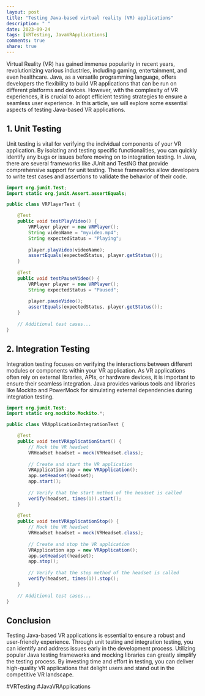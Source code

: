 ```yaml
---
layout: post
title: "Testing Java-based virtual reality (VR) applications"
description: " "
date: 2023-09-24
tags: [VRTesting, JavaVRApplications]
comments: true
share: true
---
```


Virtual Reality (VR) has gained immense popularity in recent years, revolutionizing various industries, including gaming, entertainment, and even healthcare. Java, as a versatile programming language, offers developers the flexibility to build VR applications that can be run on different platforms and devices. However, with the complexity of VR experiences, it is crucial to adopt efficient testing strategies to ensure a seamless user experience. In this article, we will explore some essential aspects of testing Java-based VR applications.

## 1. Unit Testing

Unit testing is vital for verifying the individual components of your VR application. By isolating and testing specific functionalities, you can quickly identify any bugs or issues before moving on to integration testing. In Java, there are several frameworks like JUnit and TestNG that provide comprehensive support for unit testing. These frameworks allow developers to write test cases and assertions to validate the behavior of their code.

```java
import org.junit.Test;
import static org.junit.Assert.assertEquals;

public class VRPlayerTest {

    @Test
    public void testPlayVideo() {
        VRPlayer player = new VRPlayer();
        String videoName = "myvideo.mp4";
        String expectedStatus = "Playing";
        
        player.playVideo(videoName);
        assertEquals(expectedStatus, player.getStatus());
    }
    
    @Test
    public void testPauseVideo() {
        VRPlayer player = new VRPlayer();
        String expectedStatus = "Paused";
        
        player.pauseVideo();
        assertEquals(expectedStatus, player.getStatus());
    }
    
    // Additional test cases...
}
```

## 2. Integration Testing

Integration testing focuses on verifying the interactions between different modules or components within your VR application. As VR applications often rely on external libraries, APIs, or hardware devices, it is important to ensure their seamless integration. Java provides various tools and libraries like Mockito and PowerMock for simulating external dependencies during integration testing.

```java
import org.junit.Test;
import static org.mockito.Mockito.*;

public class VRApplicationIntegrationTest {

    @Test
    public void testVRApplicationStart() {
        // Mock the VR headset
        VRHeadset headset = mock(VRHeadset.class);
        
        // Create and start the VR application
        VRApplication app = new VRApplication();
        app.setHeadset(headset);
        app.start();
        
        // Verify that the start method of the headset is called
        verify(headset, times(1)).start();
    }
    
    @Test
    public void testVRApplicationStop() {
        // Mock the VR headset
        VRHeadset headset = mock(VRHeadset.class);
        
        // Create and stop the VR application
        VRApplication app = new VRApplication();
        app.setHeadset(headset);
        app.stop();
        
        // Verify that the stop method of the headset is called
        verify(headset, times(1)).stop();
    }
    
    // Additional test cases...
}
```

## Conclusion

Testing Java-based VR applications is essential to ensure a robust and user-friendly experience. Through unit testing and integration testing, you can identify and address issues early in the development process. Utilizing popular Java testing frameworks and mocking libraries can greatly simplify the testing process. By investing time and effort in testing, you can deliver high-quality VR applications that delight users and stand out in the competitive VR landscape.

\#VRTesting #JavaVRApplications